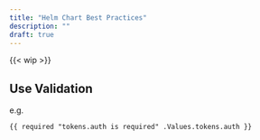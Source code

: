 ```yaml
---
title: "Helm Chart Best Practices"
description: ""
draft: true
---
```

{{< wip >}}
## Use Validation

e.g.
```
{{ required "tokens.auth is required" .Values.tokens.auth }}
```
